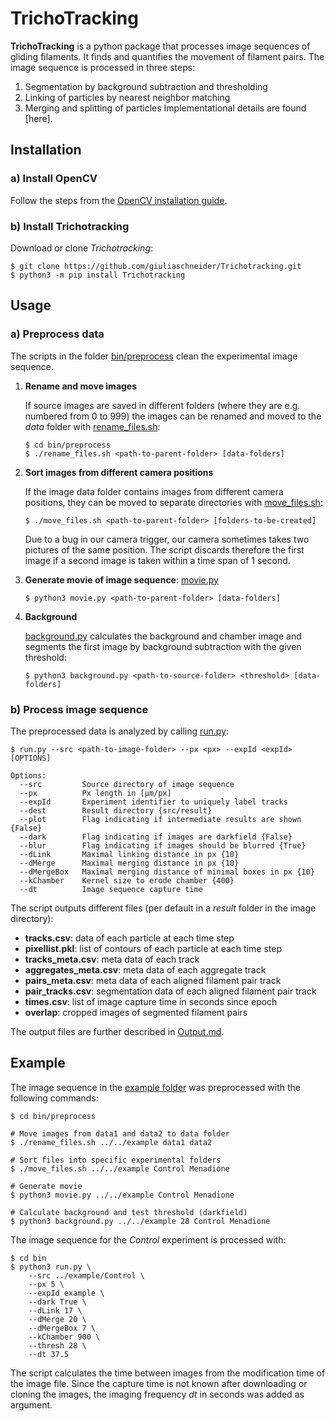 TrichoTracking
==============

**TrichoTracking** is a python package that processes image sequences of gliding filaments. 
It finds and quantifies the movement of filament pairs. The image sequence is processed in three steps:
  1) Segmentation by background subtraction and thresholding
  2) Linking of particles by nearest neighbor matching
  3) Merging and splitting of particles
Implementational details are found [here].


Installation
------------

### a) Install OpenCV
Follow the steps from the 
[OpenCV installation guide](https://docs.opencv.org/4.1.0/da/df6/tutorial_py_table_of_contents_setup.html).

### b) Install Trichotracking
Download or clone *Trichotracking*:

    $ git clone https://github.com/giuliaschneider/Trichotracking.git
    $ python3 -m pip install Trichotracking
    



Usage
-----

### a) Preprocess data
The scripts in the folder [bin/preprocess](bin/preprocess) clean the experimental image sequence.

  1) **Rename and move images**
  
     If source images are saved in different folders (where they are e.g. numbered from 0 to 999) the images can be renamed and 
     moved to the *data* folder with [rename_files.sh](bin/preprocess/rename_files.sh):
  
         $ cd bin/preprocess
         $ ./rename_files.sh <path-to-parent-folder> [data-folders]
      
  2) **Sort images from different camera positions**
  
     If the image data folder contains images from different camera positions, they can be moved to separate directories
     with [move_files.sh](bin/preprocess/move_files.sh):
         
         $ ./move_files.sh <path-to-parent-folder> [folders-to-be-created]
         
     Due to a bug in our camera trigger, our camera sometimes takes two pictures of the same position. 
     The script discards therefore the first image if a second image is taken within a time span of 1 second.
      
  3) **Generate movie of image sequence**: [movie.py](bin/preprocess/movie.py)
  
         $ python3 movie.py <path-to-parent-folder> [data-folders] 
         
  4) **Background**
  
     [background.py](bin/preprocess/background.py) calculates the background and chamber image 
     and segments the first image by background subtraction with the given threshold:
     
         $ python3 background.py <path-to-source-folder> <threshold> [data-folders]


### b) Process image sequence
The preprocessed data is analyzed by calling [run.py](bin/run.py):

    $ run.py --src <path-to-image-folder> --px <px> --expId <expId> [OPTIONS]

    Options:
      --src         Source directory of image sequence
      --px          Px length in [µm/px]
      --expId       Experiment identifier to uniquely label tracks
      --dest        Result directory {src/result}
      --plot        Flag indicating if intermediate results are shown {False}
      --dark        Flag indicating if images are darkfield {False}
      --blur        Flag indicating if images should be blurred {True}
      --dLink       Maximal linking distance in px {10}
      --dMerge      Maximal merging distance in px {10}
      --dMergeBox   Maximal merging distance of minimal boxes in px {10}
      --kChamber    Kernel size to erode chamber {400}
      --dt          Image sequence capture time
      
The script outputs different files (per default in a *result* folder in the image directory):
- **tracks.csv**: data of each particle at each time step
- **pixellist.pkl**: list of contours of each particle at each time step
- **tracks_meta.csv**: meta data of each track
- **aggregates_meta.csv**: meta data of each aggregate track
- **pairs_meta.csv**: meta data of each aligned filament pair track
- **pair_tracks.csv**: segmentation data of each aligned filament pair track
- **times.csv**: list of image capture time in seconds since epoch
- **overlap**: cropped images of segmented filament pairs

The output files are further described in [Output.md](Output.md).

      
Example
-------
The image sequence in the [example folder](example/Control) was preprocessed with the following commands:

    $ cd bin/preprocess
    
    # Move images from data1 and data2 to data folder
    $ ./rename_files.sh ../../example data1 data2
    
    # Sort files into specific experimental folders 
    $ ./move_files.sh ../../example Control Menadione
    
    # Generate movie
    $ python3 movie.py ../../example Control Menadione
    
    # Calculate background and test threshold (darkfield)
    $ python3 background.py ../../example 28 Control Menadione
    
The image sequence for the *Control* experiment is processed with:
    
    $ cd bin
    $ python3 run.py \
        --src ../example/Control \
        --px 5 \
        --expId example \
        --dark True \
        --dLink 17 \
        --dMerge 20 \
        --dMergeBox 7 \
        --kChamber 900 \
        --thresh 28 \
        --dt 37.5  

The script calculates the time between images from the modification time of the image file. Since the capture time is not known 
after downloading or cloning the images, the imaging frequency *dt* in seconds was added as argument.  
    



  
